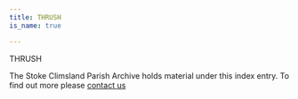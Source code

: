 ```yaml
---
title: THRUSH
is_name: true

---
```


THRUSH


The Stoke Climsland Parish Archive holds material under this index entry. To find out more please [contact us](/contact/)
